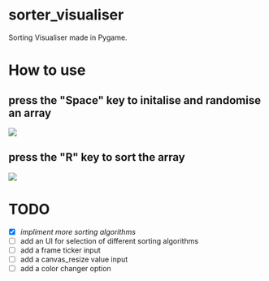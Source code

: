 # sorter_visualiser
Sorting Visualiser made in Pygame. 
# How to use
## press the "Space" key to initalise and randomise an array 
<img src='https://i.imgur.com/rN7Unym.png'>

## press the "R" key to sort the array 

<img src='https://i.imgur.com/dV289hL.png'>

# TODO
  - [x] *impliment more sorting algorithms*
  - [ ] add an UI for selection of different sorting algorithms
  - [ ] add a frame ticker input
  - [ ] add a canvas_resize value input
  - [ ] add a color changer option  
